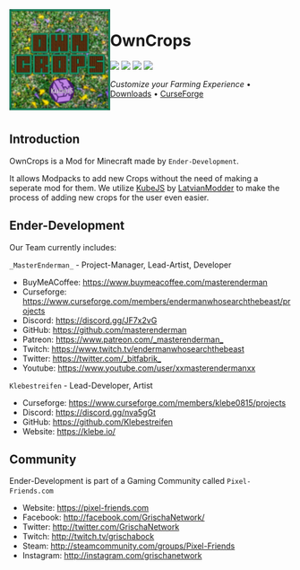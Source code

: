 <img src="src/main/resources/assets/owncrops/icon.png" align="left" width="180px"/>

# OwnCrops

[![](https://img.shields.io/github/license/Ender-Development/OwnCrops-Fabric.svg)](LICENSE) [![](https://img.shields.io/github/release/Ender-Development/OwnCrops-Fabric.svg)](https://github.com/Ender-Development/OwnCrops-Fabric/releases) ![](http://cf.way2muchnoise.eu/versions/minecraft_owncrops-fabric_all.svg) [![](http://cf.way2muchnoise.eu/owncrops-fabric.svg)](https://minecraft.curseforge.com/projects/owncrops-fabric)

*Customize your Farming Experience* • [Downloads](https://github.com/Ender-Development/OwnCrops-Fabric/releases) • [CurseForge](https://www.curseforge.com/minecraft/mc-mods/owncrops-fabric)

<p>&nbsp;</p>

## Introduction

OwnCrops is a Mod for Minecraft made by `Ender-Development`.

It allows Modpacks to add new Crops without the need of making a seperate mod for them. We utilize [KubeJS](https://github.com/KubeJS-Mods/KubeJS) by [LatvianModder](https://github.com/LatvianModder) to make the process of adding new crops for the user even easier.

## Ender-Development

Our Team currently includes:

`_MasterEnderman_` - Project-Manager, Lead-Artist, Developer

- BuyMeACoffee: <https://www.buymeacoffee.com/masterenderman>
- Curseforge: <https://www.curseforge.com/members/endermanwhosearchthebeast/projects>
- Discord: <https://discord.gg/JF7x2vG>
- GitHub: <https://github.com/masterenderman>
- Patreon: <https://www.patreon.com/_masterenderman_>
- Twitch: <https://www.twitch.tv/endermanwhosearchthebeast>
- Twitter: <https://twitter.com/_bitfabrik_>
- Youtube: <https://www.youtube.com/user/xxmasterendermanxx>

`Klebestreifen` - Lead-Developer, Artist

- Curseforge: <https://www.curseforge.com/members/klebe0815/projects>
- Discord: <https://discord.gg/nva5gGt>
- GitHub: <https://github.com/Klebestreifen>
- Website: <https://klebe.io/>

## Community ##

Ender-Development is part of a Gaming Community called `Pixel-Friends.com`

- Website: <https://pixel-friends.com>
- Facebook: <http://facebook.com/GrischaNetwork/>
- Twitter: <http://twitter.com/GrischaNetwork>
- Twitch: <http://twitch.tv/grischabock>
- Steam: <http://steamcommunity.com/groups/Pixel-Friends>
- Instagram: <http://instagram.com/grischanetwork>
